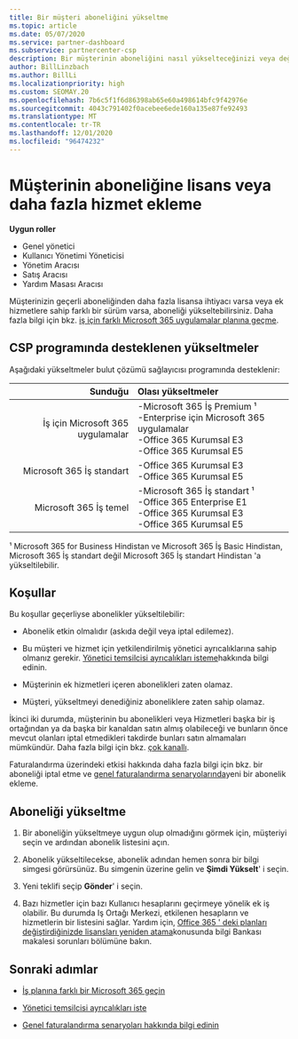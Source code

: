 ```yaml
---
title: Bir müşteri aboneliğini yükseltme
ms.topic: article
ms.date: 05/07/2020
ms.service: partner-dashboard
ms.subservice: partnercenter-csp
description: Bir müşterinin aboneliğini nasıl yükselteceğinizi veya değiştireceğinizi öğrenin. Daha fazla lisans ekleyin veya daha fazla hizmet ile farklı bir sürüme taşıyın.
author: BillLinzbach
ms.author: BillLi
ms.localizationpriority: high
ms.custom: SEOMAY.20
ms.openlocfilehash: 7b6c5f1f6d86398ab65e60a498614bfc9f42976e
ms.sourcegitcommit: 4043c791402f0acebee6ede160a135e87fe92493
ms.translationtype: MT
ms.contentlocale: tr-TR
ms.lasthandoff: 12/01/2020
ms.locfileid: "96474232"
---
```

# <a name="add-licenses-or-more-services-to-a-customers-subscription"></a>Müşterinin aboneliğine lisans veya daha fazla hizmet ekleme

**Uygun roller**

- Genel yönetici
- Kullanıcı Yönetimi Yöneticisi
- Yönetim Aracısı
- Satış Aracısı
- Yardım Masası Aracısı

Müşterinizin geçerli aboneliğinden daha fazla lisansa ihtiyacı varsa veya ek hizmetlere sahip farklı bir sürüm varsa, aboneliği yükseltebilirsiniz. Daha fazla bilgi için bkz. [iş için farklı Microsoft 365 uygulamalar planına geçme](/microsoft-365/commerce/subscriptions/switch-to-a-different-plan).

## <a name="upgrades-supported-in-the-csp-program"></a>CSP programında desteklenen yükseltmeler <a id="upgradesubscription"></a>

Aşağıdaki yükseltmeler bulut çözümü sağlayıcısı programında desteklenir:

| Sunduğu | Olası yükseltmeler|
|---:|:---|
| İş için Microsoft 365 uygulamalar   | -Microsoft 365 İş Premium ¹ <br/>  -Enterprise için Microsoft 365 uygulamalar <br/> -Office 365 Kurumsal E3 <br/> -Office 365 Kurumsal E5 <br/> |
| Microsoft 365 İş standart    | -Office 365 Kurumsal E3 <br/> -Office 365 Kurumsal E5 <br/> |
| Microsoft 365 İş temel | -Microsoft 365 İş standart ¹ <br/> -Office 365 Enterprise E1 <br/> -Office 365 Kurumsal E3<br/> -Office 365 Kurumsal E5 <br/> |

¹ Microsoft 365 for Business Hindistan ve Microsoft 365 İş Basic Hindistan, Microsoft 365 İş standart değil Microsoft 365 İş standart Hindistan 'a yükseltilebilir.


## <a name="conditions"></a>Koşullar

Bu koşullar geçerliyse abonelikler yükseltilebilir:

- Abonelik etkin olmalıdır (askıda değil veya iptal edilemez).

- Bu müşteri ve hizmet için yetkilendirilmiş yönetici ayrıcalıklarına sahip olmanız gerekir. [Yönetici temsilcisi ayrıcalıkları isteme](request-a-relationship-with-a-customer.md)hakkında bilgi edinin.

- Müşterinin ek hizmetleri içeren abonelikleri zaten olamaz.

- Müşteri, yükseltmeyi denediğiniz aboneliklere zaten sahip olamaz.

İkinci iki durumda, müşterinin bu abonelikleri veya Hizmetleri başka bir iş ortağından ya da başka bir kanaldan satın almış olabileceği ve bunların önce mevcut olanları iptal etmedikleri takdirde bunları satın almamaları mümkündür. Daha fazla bilgi için bkz. [çok kanallı](multichannel.md).

Faturalandırma üzerindeki etkisi hakkında daha fazla bilgi için bkz. bir aboneliği iptal etme ve [genel faturalandırma senaryolarında](common-billing-scenarios.md)yeni bir abonelik ekleme.

## <a name="upgrade-a-subscription"></a>Aboneliği yükseltme

1. Bir aboneliğin yükseltmeye uygun olup olmadığını görmek için, müşteriyi seçin ve ardından abonelik listesini açın.

2. Abonelik yükseltilecekse, abonelik adından hemen sonra bir bilgi simgesi görürsünüz. Bu simgenin üzerine gelin ve **Şimdi Yükselt**' i seçin.

3. Yeni teklifi seçip **Gönder**' i seçin.

4. Bazı hizmetler için bazı Kullanıcı hesaplarını geçirmeye yönelik ek iş olabilir. Bu durumda Iş Ortağı Merkezi, etkilenen hesapların ve hizmetlerin bir listesini sağlar. Yardım için, [Office 365 ' deki planları değiştirdiğinizde lisansları yeniden atama](/microsoft-365/commerce/subscriptions/switch-to-a-different-plan)konusunda bilgi Bankası makalesi sorunları bölümüne bakın.


## <a name="next-steps"></a>Sonraki adımlar

- [İş planına farklı bir Microsoft 365 geçin](/microsoft-365/commerce/subscriptions/switch-to-a-different-plan)

- [Yönetici temsilcisi ayrıcalıkları iste](request-a-relationship-with-a-customer.md)

- [Genel faturalandırma senaryoları hakkında bilgi edinin](common-billing-scenarios.md)
